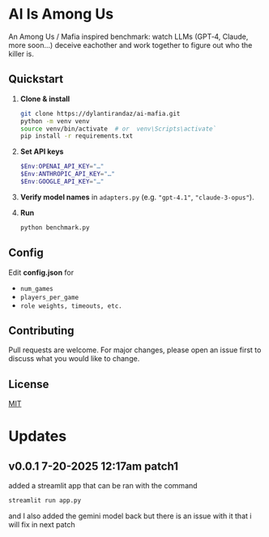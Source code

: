 # AI Is Among Us

An Among Us / Mafia inspired benchmark: watch LLMs (GPT‑4, Claude, more soon…) deceive eachother and work together to figure out who the killer is.

## Quickstart

1. **Clone & install**
   ```bash
   git clone https://dylantirandaz/ai-mafia.git
   python -m venv venv
   source venv/bin/activate  # or  venv\Scripts\activate`
   pip install -r requirements.txt
   ```

2. **Set API keys**
   ```powershell
   $Env:OPENAI_API_KEY="…"
   $Env:ANTHROPIC_API_KEY="…"
   $Env:GOOGLE_API_KEY="…"
   ```

3. **Verify model names** in `adapters.py` (e.g. `"gpt-4.1"`, `"claude-3-opus"`).

4. **Run**
   ```bash
   python benchmark.py
   ```

## Config

Edit **config.json** for  
- `num_games`  
- `players_per_game`  
- `role weights, timeouts, etc.`

## Contributing

Pull requests are welcome. For major changes, please open an issue first
to discuss what you would like to change.

## License

[MIT](https://choosealicense.com/licenses/mit/)



# Updates

## v0.0.1 7-20-2025 12:17am patch1
added a streamlit app that can be ran with the command
```bash
streamlit run app.py
```
and I also added the gemini model back but there is an issue with it that i will fix in next patch
